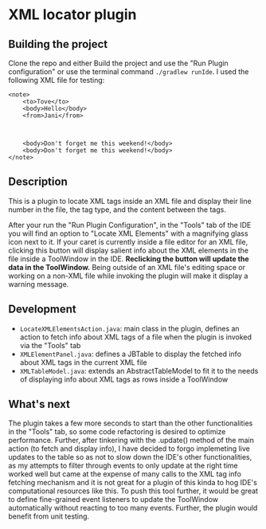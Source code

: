 # XML locator plugin

## Building the project
Clone the repo and either Build the project and use the "Run Plugin configuration" or use the terminal command  `./gradlew runIde`.
I used the following XML file for testing:
```
<note>
    <to>Tove</to>
    <body>Hello</body>
    <from>Jani</from>



    <body>Don't forget me this weekend!</body>
    <body>Don't forget me this weekend!</body>
</note>
```
<!-- Plugin description -->

## Description
This is a plugin to locate XML tags inside an XML file and display their line number in the file, the tag type, and the content between the tags. 

After your run the "Run Plugin Configuration", in the "Tools" tab of the IDE you will find an option to "Locate XML Elements" with a magnifying glass icon next to it. If your caret is currently inside a file editor for an XML file, clicking this button will display salient info about the XML elements in the file inside a ToolWindow in the IDE. **Reclicking the button will update the data in the ToolWindow.** Being outside of an XML file's editing space or working on a non-XML file while invoking the plugin will make it display a warning message.
<!-- Plugin description end -->

## Development

- `LocateXMLElementsAction.java`: main class in the plugin, defines an action to fetch info about XML tags of a file when the plugin is invoked via the "Tools" tab 
- `XMLElementPanel.java`: defines a JBTable to display the fetched info about XML tags in the current XML file
- `XMLTableModel.java`: extends an AbstractTableModel to fit it to the needs of displaying info about XML tags as rows inside a ToolWindow

## What's next

The plugin takes a few more seconds to start than the other functionalities in the "Tools" tab, so some code refactoring is desired to optimize performance. Further, after tinkering with the .update() method of the main action (to fetch and display info), I have decided to forgo implemeting live updates to the table so as not to slow down the IDE's other functionalities, as my attempts to filter through events to only update at the right time worked well but came at the expense of many calls to the XML tag info fetching mechanism and it is not great for a plugin of this kinda to hog IDE's computational resources like this. To push this tool further, it would be great to define fine-grained event listeners to update the ToolWindow automatically without reacting to too many events. Further, the plugin would benefit from unit testing.
